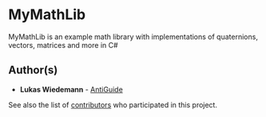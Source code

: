 # MyMathLib

MyMathLib is an example math library with implementations of quaternions, vectors, matrices and more in C#

## Author(s)

* **Lukas Wiedemann**   - [AntiGuide](https://github.com/AntiGuide)

See also the list of [contributors](https://github.com/AntiGuide/MyMathLib/contributors) who participated in this project.
